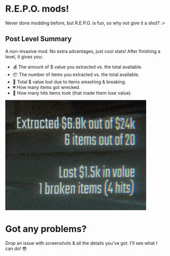 # R.E.P.O. mods!

Never done modding before, but R.E.P.O. is fun, so why not give it a shot? :>

## Post Level Summary
A non-invasive mod. No extra advantages, just cool stats! After finishing a level, it gives you:
- 💰 The amount of $ value you extracted vs. the total available.
- 📦 The number of items you extracted vs. the total available.
- 🔨 Total $ value lost due to items smashing & breaking.
- 💔 How many items got wrecked.
- 👊 How many hits items took (that made them lose value).

![Small screenshot showing the HUD](images/PostLevelSummary.png)

# Got any problems?
Drop an issue with screenshots & all the details you’ve got. I'll see what I can do! 😎
